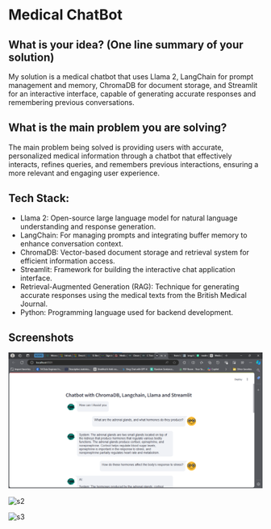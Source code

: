 
# Medical ChatBot

## What is your idea? (One line summary of your solution)
My solution is a medical chatbot that uses Llama 2, LangChain for prompt management and memory, ChromaDB for document storage, and Streamlit for an interactive interface, capable of generating accurate responses and remembering previous conversations.

## What is the main problem you are solving?
The main problem being solved is providing users with accurate, personalized medical information through a chatbot that effectively interacts, refines queries, and remembers previous interactions, ensuring a more relevant and engaging user experience.


## Tech Stack:
- Llama 2: Open-source large language model for natural language understanding and response generation.
- LangChain: For managing prompts and integrating buffer memory to enhance conversation context.
- ChromaDB: Vector-based document storage and retrieval system for efficient information access.
- Streamlit: Framework for building the interactive chat application interface.
- Retrieval-Augmented Generation (RAG): Technique for generating accurate responses using the medical texts from the British Medical Journal.
- Python: Programming language used for backend development.

## Screenshots

![s1](https://github.com/hrooo900/CareSync-AI/blob/main/Data_files/s1.png)

![s2](https://github.com/hrooo900/Medical-ChatBot/blob/main/s2.png)

![s3](https://github.com/hrooo900/Medical-ChatBot/blob/main/s3.png)

